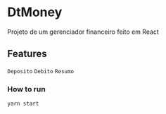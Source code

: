 # DtMoney 

Projeto de um gerenciador financeiro feito em React

## Features

`Deposito`
`Debito`
`Resumo`

### How to run

`yarn start`

